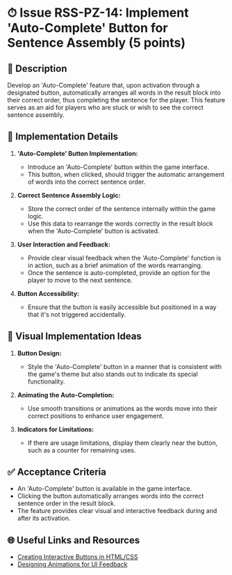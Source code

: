 # ⏱ Issue RSS-PZ-14: Implement 'Auto-Complete' Button for Sentence Assembly (5 points)

## 📝 Description

Develop an 'Auto-Complete' feature that, upon activation through a designated button, automatically arranges all words in the result block into their correct order, thus completing the sentence for the player. This feature serves as an aid for players who are stuck or wish to see the correct sentence assembly.

## 🔨 Implementation Details

1. **'Auto-Complete' Button Implementation:**

   - Introduce an 'Auto-Complete' button within the game interface.
   - This button, when clicked, should trigger the automatic arrangement of words into the correct sentence order.

2. **Correct Sentence Assembly Logic:**

   - Store the correct order of the sentence internally within the game logic.
   - Use this data to rearrange the words correctly in the result block when the 'Auto-Complete' button is activated.

3. **User Interaction and Feedback:**

   - Provide clear visual feedback when the 'Auto-Complete' function is in action, such as a brief animation of the words rearranging.
   - Once the sentence is auto-completed, provide an option for the player to move to the next sentence.

4. **Button Accessibility:**

   - Ensure that the button is easily accessible but positioned in a way that it's not triggered accidentally.

## 🎨 Visual Implementation Ideas

1. **Button Design:**

   - Style the 'Auto-Complete' button in a manner that is consistent with the game's theme but also stands out to indicate its special functionality.

2. **Animating the Auto-Completion:**

   - Use smooth transitions or animations as the words move into their correct positions to enhance user engagement.

3. **Indicators for Limitations:**
   - If there are usage limitations, display them clearly near the button, such as a counter for remaining uses.

## ✅ Acceptance Criteria

- An 'Auto-Complete' button is available in the game interface.
- Clicking the button automatically arranges words into the correct sentence order in the result block.
- The feature provides clear visual and interactive feedback during and after its activation.

## 🌐 Useful Links and Resources

- [Creating Interactive Buttons in HTML/CSS](https://www.w3schools.com/css/css3_buttons.asp)
- [Designing Animations for UI Feedback](https://uxdesign.cc/the-ultimate-guide-to-proper-use-of-animation-in-ux-10bd98614fa9)
